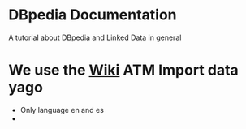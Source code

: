 DBpedia Documentation
================

A tutorial about DBpedia and Linked Data in general

We use the [Wiki](https://github.com/dbpedia/dbpedia-documentation/wiki) ATM
Import data yago
================
- Only language en and es
- 
